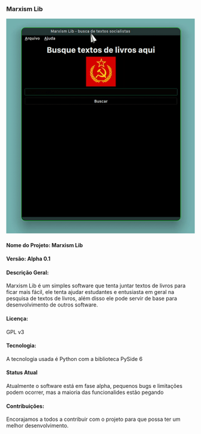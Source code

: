 ### Marxism Lib

![Software](software.gif)

#### Nome do Projeto: Marxism Lib

#### Versão: Alpha 0.1

#### Descrição Geral:

Marxism Lib é um simples software que tenta juntar textos de livros para ficar mais fácil, ele tenta ajudar estudantes e entusiasta em geral na pesquisa de textos de livros, além disso ele pode servir de base para desenvolvimento de outros software.

#### Licença:

GPL v3

#### Tecnologia:

A tecnologia usada é Python com a biblioteca PySide 6

#### Status Atual

Atualmente o software está em fase alpha, pequenos bugs e limitações podem ocorrer, mas a maioria das funcionalides estão pegando

#### Contribuições:

Encorajamos a todos a contribuir com o projeto para que possa ter um melhor desenvolvimento.
